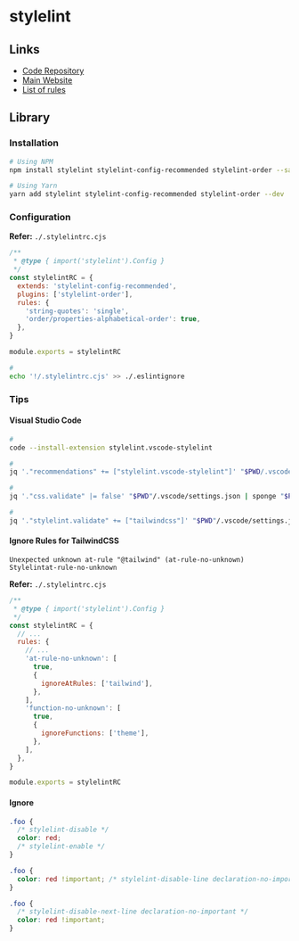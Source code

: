 # stylelint

<!--
stylelint-config-tailwindcss
-->

## Links

- [Code Repository](https://github.com/stylelint/stylelint)
- [Main Website](https://stylelint.io/)
- [List of rules](https://stylelint.io/user-guide/rules/list)

## Library

### Installation

```sh
# Using NPM
npm install stylelint stylelint-config-recommended stylelint-order --save-dev

# Using Yarn
yarn add stylelint stylelint-config-recommended stylelint-order --dev
```

### Configuration

**Refer:** `./.stylelintrc.cjs`

```cjs
/**
 * @type { import('stylelint').Config }
 */
const stylelintRC = {
  extends: 'stylelint-config-recommended',
  plugins: ['stylelint-order'],
  rules: {
    'string-quotes': 'single',
    'order/properties-alphabetical-order': true,
  },
}

module.exports = stylelintRC
```

```sh
#
echo '!/.stylelintrc.cjs' >> ./.eslintignore
```

<!-- ### Extend -->

<!-- #### With Prettier

**Dependencies:** [Prettier](/prettier.md#library)

```sh
# Using NPM
npm install stylelint-config-prettier stylelint-prettier --save-dev

# Using Yarn
yarn add stylelint-config-prettier stylelint-prettier --dev
```

**Refer:** `./.stylelintrc.cjs`

```cjs
/**
 * @type { import('stylelint').Config }
 */
const stylelintRC = {
  // ...
  plugins: [
    // ...
    'stylelint-prettier',
  ],
  rules: {
    // ...
    'prettier/prettier': true,
  },
  // ...
}

module.exports = stylelintRC
``` -->

<!-- #### With SCSS

```sh
# Using NPM
npm install stylelint-scss --save-dev

# Using Yarn
yarn add stylelint-scss --dev
```

**Refer:** `./.stylelintrc.cjs`

```cjs
/**
 * @type { import('stylelint').Config }
 */
const stylelintRC = {
  // ...
  plugins: [
    // ...
    'stylelint-scss',
  ],
  // ...
}

module.exports = stylelintRC
``` -->

### Tips

#### Visual Studio Code

```sh
#
code --install-extension stylelint.vscode-stylelint

#
jq '."recommendations" += ["stylelint.vscode-stylelint"]' "$PWD/.vscode/extensions.json" | sponge "$PWD/.vscode/extensions.json"

#
jq '."css.validate" |= false' "$PWD"/.vscode/settings.json | sponge "$PWD"/.vscode/settings.json

#
jq '."stylelint.validate" += ["tailwindcss"]' "$PWD"/.vscode/settings.json | sponge "$PWD"/.vscode/settings.json
```

#### Ignore Rules for TailwindCSS

```log
Unexpected unknown at-rule "@tailwind" (at-rule-no-unknown) Stylelintat-rule-no-unknown
```

**Refer:** `./.stylelintrc.cjs`

```cjs
/**
 * @type { import('stylelint').Config }
 */
const stylelintRC = {
  // ...
  rules: {
    // ...
    'at-rule-no-unknown': [
      true,
      {
        ignoreAtRules: ['tailwind'],
      },
    ],
    'function-no-unknown': [
      true,
      {
        ignoreFunctions: ['theme'],
      },
    ],
  },
}

module.exports = stylelintRC
```

#### Ignore

```scss
.foo {
  /* stylelint-disable */
  color: red;
  /* stylelint-enable */
}
```

```scss
.foo {
  color: red !important; /* stylelint-disable-line declaration-no-important */
}
```

```scss
.foo {
  /* stylelint-disable-next-line declaration-no-important */
  color: red !important;
}
```
